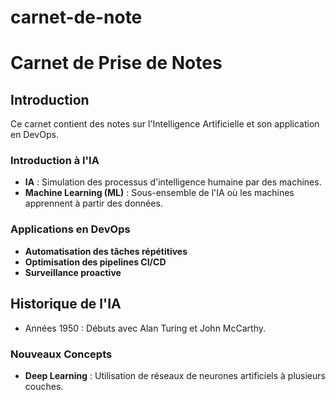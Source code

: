 # carnet-de-note
# Carnet de Prise de Notes

## Introduction
Ce carnet contient des notes sur l'Intelligence Artificielle et son application en DevOps.

### Introduction à l'IA
- **IA** : Simulation des processus d'intelligence humaine par des machines.
- **Machine Learning (ML)** : Sous-ensemble de l'IA où les machines apprennent à partir des données.

### Applications en DevOps
- **Automatisation des tâches répétitives**
- **Optimisation des pipelines CI/CD**
- **Surveillance proactive**

## Historique de l'IA
- Années 1950 : Débuts avec Alan Turing et John McCarthy. 
 ### Nouveaux Concepts
- **Deep Learning** : Utilisation de réseaux de neurones artificiels à plusieurs couches.  
